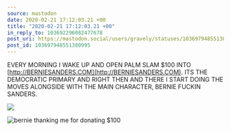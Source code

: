 ```yaml
---
source: mastodon
date: 2020-02-21 17:12:03.21 +00
title: "2020-02-21 17:12:03.21 +00"
in_reply_to: 103692296082477678
post_uri: https://mastodon.social/users/gravely/statuses/103697948551380995
post_id: 103697948551380995
---
```

EVERY MORNING I WAKE UP AND OPEN PALM SLAM $100 INTO [http://BERNIESANDERS.COM](http://BERNIESANDERS.COM). ITS THE DEMOCRATIC PRIMARY AND RIGHT THEN AND THERE I START DOING THE MOVES ALONGSIDE WITH THE MAIN CHARACTER, BERNIE FUCKIN SANDERS.


![](/images/25444682.jpg)

![bernie thanking me for donating $100](/images/25444684.jpg)


